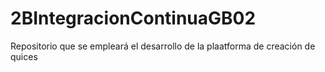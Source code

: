 # 2BIntegracionContinuaGB02
Repositorio que se empleará el desarrollo de la plaatforma de creación de quices
